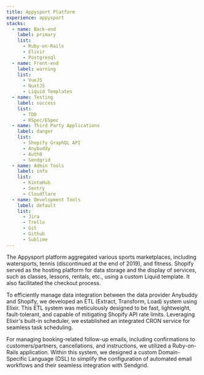 ```yaml
---
title: Appysport Platform
experience: appysport
stacks:
  - name: Back-end
    label: primary
    list:
      - Ruby-on-Rails
      - Elixir
      - Postgresql
  - name: Front-end
    label: warning
    list:
      - VueJS
      - NuxtJS
      - Liquid Templates
  - name: Testing
    label: success
    list:
      - TDD
      - RSpec/ESpec
  - name: Third Party Applications
    label: danger
    list:
      - Shopify GraphQL API
      - Anybuddy
      - Auth0
      - Sendgrid
  - name: Admin Tools
    label: info
    list:
      - KintoHub
      - Sentry
      - Cloudflare
  - name: Development Tools
    label: default
    list:
      - Jira
      - Trello
      - Git
      - Github
      - Sublime
---
```

The Appysport platform aggregated various sports marketplaces, including watersports, tennis (discontinued at the end of 2019), and fitness. Shopify served as the hosting platform for data storage and the display of services, such as classes, lessons, rentals, etc., using a custom Liquid template. It also facilitated the checkout process.

To efficiently manage data integration between the data provider Anybuddy and Shopify, we developed an ETL (Extract, Transform, Load) system using Elixir. This ETL system was meticulously designed to be fast, lightweight, fault-tolerant, and capable of mitigating Shopify API rate limits. Leveraging Elixir's built-in scheduler, we established an integrated CRON service for seamless task scheduling.

For managing booking-related follow-up emails, including confirmations to customers/partners, cancellations, and instructions, we utilized a Ruby-on-Rails application. Within this system, we designed a custom Domain-Specific Language (DSL) to simplify the configuration of automated email workflows and their seamless integration with Sendgrid.
